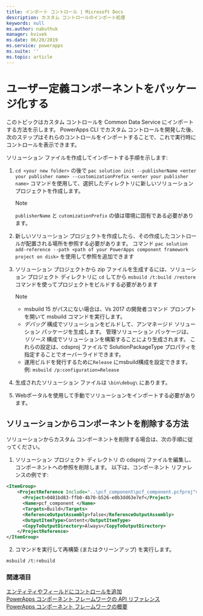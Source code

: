 ```yaml
---
title: インポート コントロール | Microsoft Docs
description: カスタム コントロールのインポート処理
keywords: null
ms.author: nabuthuk
manager: kvivek
ms.date: 06/20/2019
ms.service: powerapps
ms.suite: ''
ms.topic: article
---
```


# <a name="package-a-custom-component"></a>ユーザー定義コンポーネントをパッケージ化する

このトピックはカスタム コントロールを Common Data Service にインポートする方法を示します。 PowerApps CLI でカスタム コントロールを開発した後、次のステップはそれらのコントロールをインポートすることで、これで実行時にコントロールを表示できます。

ソリューション ファイルを作成してインポートする手順を示します:

1. `cd <your new folder>` の後で `pac solution init --publisherName <enter your publisher name> --customizationPrefix <enter your publisher name>` コマンドを使用して、選択したディレクトリに新しいソリューション プロジェクトを作成します。

   > [!NOTE]
   > `publisherName` と `cutomizationPrefix` の値は環境に固有である必要があります。
 
2. 新しいソリューション プロジェクトを作成したら、その作成したコントロールが配置される場所を参照する必要があります。 コマンド `pac solution add-reference --path <path of your PowerApps component framework project on disk>` を使用して参照を追加できます
3. ソリューション プロジェクトから zip ファイルを生成するには、ソリューション プロジェクト ディレクトリに `cd` してから `msbuild /t:build /restore` コマンドを使ってプロジェクトをビルドする必要があります

    > [!NOTE]
    > - msbuild 15 がパスにない場合は、Vs 2017 の開発者コマンド プロンプトを開いて msbuild コマンドを実行します。    
    > - *デバッグ* 構成でソリューションをビルドして、アンマネージド ソリューション パッケージを生成します。 管理ソリューション パッケージは、*リリース* 構成でソリューションを構築することにより生成されます。 これらの設定は、cdsproj ファイルで SolutionPackageType プロパティを指定することでオーバーライドできます。
    > - 運用ビルドを発行するために`Release` にmsbuild構成を設定できます。 例: `msbuild /p:configuration=Release` 

4. 生成されたソリューション ファイルは `\bin\debug\` にあります。
5. Webポータルを使用して手動でソリューションをインポートする必要があります。

## <a name="how-to-remove-components-from-a-solution"></a>ソリューションからコンポーネントを削除する方法

ソリューションからカスタム コンポーネントを削除する場合は、次の手順に従ってください。

1.  ソリューション プロジェクト ディレクトリ の cdsproj ファイルを編集し、コンポーネントへの参照を削除します。 以下は、コンポーネント リファレンスの例です:

```XML
<ItemGroup>
    <ProjectReference Include="..\pcf_component\pcf_component.pcfproj">
      <Project>0481bd83-ffb0-4b70-b526-e0b3dd63e7ef</Project>
      <Name>pcf_component </Name>
      <Targets>Build</Targets>
      <ReferenceOutputAssembly>false</ReferenceOutputAssembly>
      <OutputItemType>Content</OutputItemType>
      <CopyToOutputDirectory>Always</CopyToOutputDirectory>
    </ProjectReference>
</ItemGroup>
```

2.  コマンドを実行して再構築 (またはクリーンアップ) を実行します。
   ```CLI
   msbuild /t:rebuild
   ```

### <a name="see-also"></a>関連項目

[エンティティやフィールドにコントロールを追加](add-custom-controls-to-a-field-or-entity.md)<br/>
[PowerApps コンポーネント フレームワークの API リファレンス](reference/index.md)<br/>
[PowerApps コンポーネント フレームワークの概要](overview.md)
